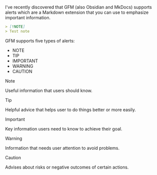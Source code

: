 I've recently discovered that GFM (also Obsidian and MkDocs) supports alerts which are a Markdown extension that you can use to emphasize important information.

```md
> [!NOTE]
> Test note
```

GFM supports five types of alerts:

- NOTE
- TIP
- IMPORTANT
- WARNING
- CAUTION

> [!NOTE]
> Useful information that users should know.

> [!TIP]
> Helpful advice that helps user to do things better or more easily. 

> [!IMPORTANT]
> Key information users need to know to achieve their goal.

> [!WARNING]
> Information that needs user attention to avoid problems.

> [!CAUTION]
> Advises about risks or negative outcomes of certain actions.